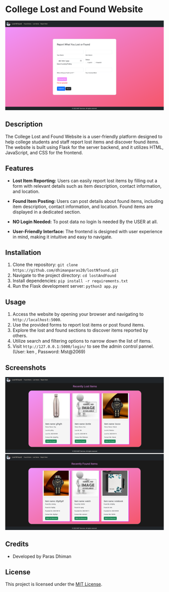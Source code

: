 # College Lost and Found Website

![Website Screenshot](screenshot.png)

## Description

The College Lost and Found Website is a user-friendly platform designed to help college students and staff report lost items and discover found items. The website is built using Flask for the server backend, and it utilizes HTML, JavaScript, and CSS for the frontend.

## Features

- **Lost Item Reporting:** Users can easily report lost items by filling out a form with relevant details such as item description, contact information, and location.

- **Found Item Posting:** Users can post details about found items, including item description, contact information, and location. Found items are displayed in a dedicated section.

- **NO Login Needed:** To post data no login Is needed By the USER at all.

- **User-Friendly Interface:** The frontend is designed with user experience in mind, making it intuitive and easy to navigate.

## Installation

1. Clone the repository: `git clone https://github.com/dhimanparas20/lostNfound.git`
2. Navigate to the project directory: `cd lostAndFound`
3. Install dependencies: `pip install -r requirements.txt`
4. Run the Flask development server: `python3 app.py`

## Usage

1. Access the website by opening your browser and navigating to `http://localhost:5000`.
2. Use the provided forms to report lost items or post found items.
3. Explore the lost and found sections to discover items reported by others.
4. Utilize search and filtering options to narrow down the list of items.
5. Visit `http://127.0.0.1:5000/login/` to see the admin control pannel. (User: ken , Password: Mst@2069)

## Screenshots

![Lost Items](screenshots/lost-items.png)
![Found Items](screenshots/found-items.png)

## Credits

- Developed by Paras Dhiman

## License

This project is licensed under the [MIT License](LICENSE).
